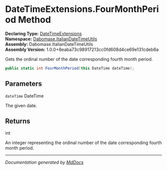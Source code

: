 ﻿<!--  
  <auto-generated>   
    The contents of this file were generated by a tool.  
    Changes to this file may be list if the file is regenerated  
  </auto-generated>   
-->

# DateTimeExtensions.FourMonthPeriod Method

**Declaring Type:** [DateTimeExtensions](../index.md)  
**Namespace:** [Dabomase.ItalianDateTimeUtils](../../index.md)  
**Assembly:** Dabomase.ItalianDateTimeUtils  
**Assembly Version:** 1.0.0+8eaba73c98917213cc0fd608d4ce69e131cdeb6a

Gets the ordinal number of the date corresponding fourth month period.

```csharp
public static int FourMonthPeriod(this DateTime dateTime);
```

## Parameters

`dateTime`  DateTime

The given date.

## Returns

int

An integer representing the ordinal number of the date corresponding fourth month period.

___

*Documentation generated by [MdDocs](https://github.com/ap0llo/mddocs)*

